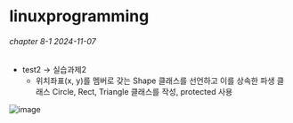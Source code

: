 # linuxprogramming

###### chapter 8-1 2024-11-07
* test2 -> 실습과제2
  * 위치좌표(x, y)를 멤버로 갖는 Shape 클래스를 선언하고 이를 상속한 파생 클래스 Circle, Rect, Triangle 클래스를 작성, protected 사용


![image](https://github.com/user-attachments/assets/b3782c14-5954-4b6a-ad71-56f92b66fc91)

